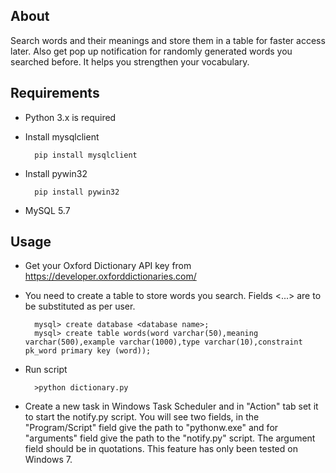 ## About

Search words and their meanings and store them in a table for faster access later. Also get pop up notification for randomly generated words you searched before. It helps you strengthen your vocabulary.

## Requirements
* Python 3.x is required
* Install mysqlclient
        
        pip install mysqlclient
* Install pywin32

        pip install pywin32
* MySQL 5.7

## Usage

* Get your Oxford Dictionary API key from https://developer.oxforddictionaries.com/
* You need to create a table to store words you search. Fields <...> are to be substituted as per user. 

        mysql> create database <database name>;
        mysql> create table words(word varchar(50),meaning varchar(500),example varchar(1000),type varchar(10),constraint pk_word primary key (word));
        
* Run script

        >python dictionary.py
* Create a new task in Windows Task Scheduler and in "Action" tab set it to start the notify.py script. You will see two fields, in the "Program/Script" field give the path to "pythonw.exe" and for "arguments" field give the path to the "notify.py" script. The argument field should be in quotations. This feature has only been tested on Windows 7.
